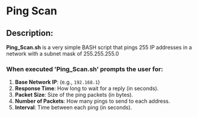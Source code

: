 # Ping Scan

## Description:

**Ping_Scan.sh** is a very simple BASH script that pings 255 IP addresses in a network with a subnet mask of 255.255.255.0

### When executed 'Ping_Scan.sh' prompts the user for:

1. **Base Network IP**: (e.g., `192.168.1`)
2. **Response Time**: How long to wait for a reply (in seconds).
3. **Packet Size**: Size of the ping packets (in bytes).
4. **Number of Packets**: How many pings to send to each address.
5. **Interval**: Time between each ping (in seconds).
